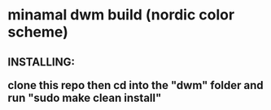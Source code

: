 <h1>minamal dwm build (nordic color scheme)</h1>
<h2>INSTALLING: <p>clone this repo then cd into the "dwm" folder and run "sudo make clean install"</p></h2>
